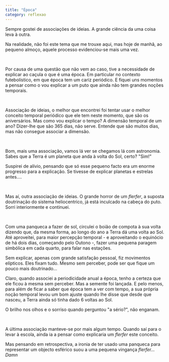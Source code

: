 ```yaml
---
title: "Época"
category: reflexao
---
```


Sempre gostei de associações de ideias. A grande ciência da uma coisa leva à outra.

Na realidade, não foi este tema que me trouxe aqui, mas hoje de manhã, ao pequeno almoço, aquele processo evidenciou-se mais uma vez.

<br />

Por causa de uma questão que não vem ao caso, tive a necessidade de explicar ao caçula o que é uma época. Em particular no contexto futebolístico, em que época tem um cariz periódico. E fiquei uns momentos a pensar como o vou explicar a um puto que ainda não tem grandes noções temporais.

<br />

Associação de ideias, o melhor que encontrei foi tentar usar o melhor conceito temporal periódico que ele tem neste momento, que são os aniversários. Mas como vou explicar o tempo? A dimensão temporal de um ano? Dizer-lhe que são 365 dias, não serve. Entende que são muitos dias, mas não consegue associar a dimensão.

<br />

Bom, mais uma associação, vamos lá ver se chegamos lá com astronomia. Sabes que a Terra é um planeta que anda à volta do Sol, certo? "Sim!"

Suspirei de alívio, pensando que só esse pequeno facto era um enorme progresso para a explicação. Se tivesse de explicar planetas e estrelas antes....

<br />

Mas aí, outra associação de ideias. O grande horror de um *flerfer*, a suposta doutrinação do sistema heliocentrico, já está inculcado na cabeça do puto. Sorri interiormente e continuei.

<br />

Com uma panqueca a fazer de sol, circulei o boião de compota à sua volta dizendo que, da mesma forma, ao longo do ano a Terra dá uma volta ao Sol. Até aproveitei, para maior percepção temporal - e aproveitando o equinócio de há dois dias, começando pelo Outono -, fazer uma pequena paragem simbólica em cada quarto, para falar nas estações.

Sem explicar, apenas com grande satisfação pessoal, fiz movimentos elípticos. Eles fixam tudo. Mesmo sem perceber, pode ser que fique um pouco mais doutrinado...

Claro, quando associei a periodicidade anual a época, tenho a certeza que ele ficou à mesma sem perceber. Mas a semente foi lançada. E pelo menos, para além de ficar a saber que época tem a ver com tempo, a sua própria noção temporal levou um bom ajuste quando lhe disse que desde que nasceu, a Terra ainda só tinha dado 6 voltas ao Sol.

O brilho nos olhos e o sorriso quando perguntou "a sério?", não enganam.

<br />

A última associação manteve-se por mais algum tempo. Quando saí para o levar à escola, ainda ia a pensar como explicaria um *flerfer* este conceito.

Mas pensando em retrospectiva, a ironia de ter usado uma panqueca para representar um objecto esférico suou a uma pequena vingança *flerfer... Damn*